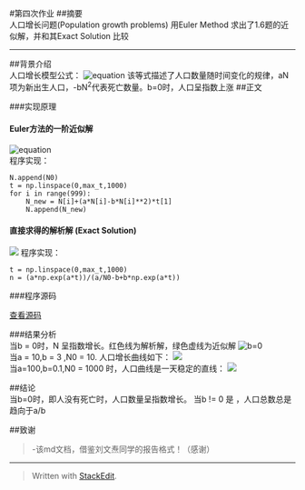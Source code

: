 

#第四次作业
##摘要  
人口增长问题(Population growth problems)
用Euler Method 求出了1.6题的近似解，并和其Exact Solution 比较

-----
##背景介绍  
人口增长模型公式：
![equation](https://raw.githubusercontent.com/whuCanon/computationalphysics_N2013301020085/master/chapter1/Resource/formula1.png)
该等式描述了人口数量随时间变化的规律，aN项为新出生人口，-bN<sup>2</sup>代表死亡数量。b=0时，人口呈指数上涨
##正文

###实现原理  

#### Euler方法的一阶近似解
![equation](https://raw.githubusercontent.com/whuCanon/computationalphysics_N2013301020085/master/chapter1/Resource/formula2.png)  
程序实现：
 
    N.append(N0)
    t = np.linspace(0,max_t,1000)
    for i in range(999):
        N_new = N[i]+(a*N[i]-b*N[i]**2)*t[1]
        N.append(N_new)
        
#### 直接求得的解析解 (Exact Solution)
![](http://i.imgur.com/OABFxtC.png)
程序实现：

    t = np.linspace(0,max_t,1000)
    n = (a*np.exp(a*t))/(a/N0-b+b*np.exp(a*t)) 

###程序源码
	
[查看源码](https://github.com/breakingDboy/computational_physics_2013301020120/blob/master/population/population_growth)
	
###结果分析  
当b = 0时，N 呈指数增长。红色线为解析解，绿色虚线为近似解
![b=0](http://i.imgur.com/OG7UlaD.png)		
当a = 10,b = 3 ,N0 = 10. 人口增长曲线如下：
![](http://i.imgur.com/J4ErPHg.png)		
当a=100,b=0.1,N0 = 1000 时，人口曲线是一天稳定的直线：
![](http://i.imgur.com/l9LorWT.png)				
																																																																																			

##结论  
当b=0时，即人没有死亡时，人口数量呈指数增长。
当b != 0 是 ，人口总数总是趋向于a/b 


##致谢
>-该md文档，借鉴刘文焘同学的报告格式！（感谢）

------
> Written with [StackEdit](https://stackedit.io/).